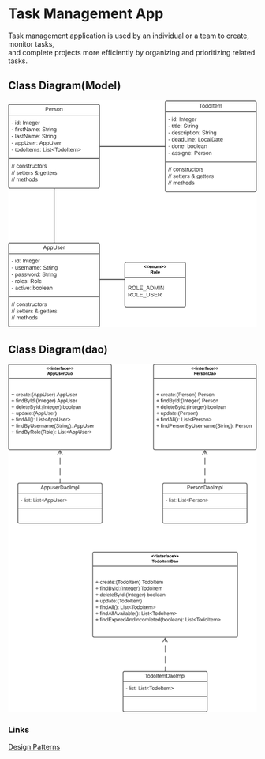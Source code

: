 # Task Management App

Task management application is used by an individual or a team to create, monitor tasks,  
and complete projects more efficiently by organizing and prioritizing related tasks.


## Class Diagram(Model)

![class-diagram](/image/class-diagram.png)


## Class Diagram(dao)

![class-diagram](/image/dao-class-diagram.png)


### Links
[Design Patterns](https://www.tutorialspoint.com/design_pattern/index.htm)